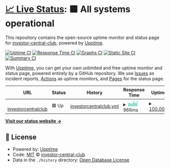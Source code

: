 # [📈 Live Status](https://investor-central-club.github.io/icc-status): <!--live status--> **🟩 All systems operational**

This repository contains the open-source uptime monitor and status page for [investor-central-club](https://investor-central-club.github.io/icc-status), powered by [Upptime](https://github.com/upptime/upptime).

[![Uptime CI](https://github.com/investor-central-club/icc-status/workflows/Uptime%20CI/badge.svg)](https://github.com/investor-central-club/icc-status/actions?query=workflow%3A%22Uptime+CI%22)
[![Response Time CI](https://github.com/investor-central-club/icc-status/workflows/Response%20Time%20CI/badge.svg)](https://github.com/investor-central-club/icc-status/actions?query=workflow%3A%22Response+Time+CI%22)
[![Graphs CI](https://github.com/investor-central-club/icc-status/workflows/Graphs%20CI/badge.svg)](https://github.com/investor-central-club/icc-status/actions?query=workflow%3A%22Graphs+CI%22)
[![Static Site CI](https://github.com/investor-central-club/icc-status/workflows/Static%20Site%20CI/badge.svg)](https://github.com/investor-central-club/icc-status/actions?query=workflow%3A%22Static+Site+CI%22)
[![Summary CI](https://github.com/investor-central-club/icc-status/workflows/Summary%20CI/badge.svg)](https://github.com/investor-central-club/icc-status/actions?query=workflow%3A%22Summary+CI%22)

With [Upptime](https://upptime.js.org), you can get your own unlimited and free uptime monitor and status page, powered entirely by a GitHub repository. We use [Issues](https://github.com/investor-central-club/icc-status/issues) as incident reports, [Actions](https://github.com/investor-central-club/icc-status/actions) as uptime monitors, and [Pages](https://investor-central-club.github.io/icc-status) for the status page.

<!--start: status pages-->
<!-- This summary is generated by Upptime (https://github.com/upptime/upptime) -->
<!-- Do not edit this manually, your changes will be overwritten -->
<!-- prettier-ignore -->
| URL | Status | History | Response Time | Uptime |
| --- | ------ | ------- | ------------- | ------ |
| <img alt="" src="https://favicons.githubusercontent.com/www.investorcentralclub.com" height="13"> [investorcentralclub](https://www.investorcentralclub.com) | 🟩 Up | [investorcentralclub.yml](https://github.com/investorcentralclub/icc-status/commits/HEAD/history/investorcentralclub.yml) | <details><summary><img alt="Response time graph" src="./graphs/investorcentralclub/response-time-week.png" height="20"> 966ms</summary><br><a href="https://investorcentralclub.github.io/icc-status/history/investorcentralclub"><img alt="Response time 966" src="https://img.shields.io/endpoint?url=https%3A%2F%2Fraw.githubusercontent.com%2Finvestorcentralclub%2Ficc-status%2FHEAD%2Fapi%2Finvestorcentralclub%2Fresponse-time.json"></a><br><a href="https://investorcentralclub.github.io/icc-status/history/investorcentralclub"><img alt="24-hour response time 966" src="https://img.shields.io/endpoint?url=https%3A%2F%2Fraw.githubusercontent.com%2Finvestorcentralclub%2Ficc-status%2FHEAD%2Fapi%2Finvestorcentralclub%2Fresponse-time-day.json"></a><br><a href="https://investorcentralclub.github.io/icc-status/history/investorcentralclub"><img alt="7-day response time 966" src="https://img.shields.io/endpoint?url=https%3A%2F%2Fraw.githubusercontent.com%2Finvestorcentralclub%2Ficc-status%2FHEAD%2Fapi%2Finvestorcentralclub%2Fresponse-time-week.json"></a><br><a href="https://investorcentralclub.github.io/icc-status/history/investorcentralclub"><img alt="30-day response time 966" src="https://img.shields.io/endpoint?url=https%3A%2F%2Fraw.githubusercontent.com%2Finvestorcentralclub%2Ficc-status%2FHEAD%2Fapi%2Finvestorcentralclub%2Fresponse-time-month.json"></a><br><a href="https://investorcentralclub.github.io/icc-status/history/investorcentralclub"><img alt="1-year response time 966" src="https://img.shields.io/endpoint?url=https%3A%2F%2Fraw.githubusercontent.com%2Finvestorcentralclub%2Ficc-status%2FHEAD%2Fapi%2Finvestorcentralclub%2Fresponse-time-year.json"></a></details> | <details><summary><a href="https://investorcentralclub.github.io/icc-status/history/investorcentralclub">100.00%</a></summary><a href="https://investorcentralclub.github.io/icc-status/history/investorcentralclub"><img alt="All-time uptime 100.00%" src="https://img.shields.io/endpoint?url=https%3A%2F%2Fraw.githubusercontent.com%2Finvestorcentralclub%2Ficc-status%2FHEAD%2Fapi%2Finvestorcentralclub%2Fuptime.json"></a><br><a href="https://investorcentralclub.github.io/icc-status/history/investorcentralclub"><img alt="24-hour uptime 100.00%" src="https://img.shields.io/endpoint?url=https%3A%2F%2Fraw.githubusercontent.com%2Finvestorcentralclub%2Ficc-status%2FHEAD%2Fapi%2Finvestorcentralclub%2Fuptime-day.json"></a><br><a href="https://investorcentralclub.github.io/icc-status/history/investorcentralclub"><img alt="7-day uptime 100.00%" src="https://img.shields.io/endpoint?url=https%3A%2F%2Fraw.githubusercontent.com%2Finvestorcentralclub%2Ficc-status%2FHEAD%2Fapi%2Finvestorcentralclub%2Fuptime-week.json"></a><br><a href="https://investorcentralclub.github.io/icc-status/history/investorcentralclub"><img alt="30-day uptime 100.00%" src="https://img.shields.io/endpoint?url=https%3A%2F%2Fraw.githubusercontent.com%2Finvestorcentralclub%2Ficc-status%2FHEAD%2Fapi%2Finvestorcentralclub%2Fuptime-month.json"></a><br><a href="https://investorcentralclub.github.io/icc-status/history/investorcentralclub"><img alt="1-year uptime 100.00%" src="https://img.shields.io/endpoint?url=https%3A%2F%2Fraw.githubusercontent.com%2Finvestorcentralclub%2Ficc-status%2FHEAD%2Fapi%2Finvestorcentralclub%2Fuptime-year.json"></a></details>

<!--end: status pages-->

[**Visit our status website →**](https://investor-central-club.github.io/icc-status)

## 📄 License

- Powered by: [Upptime](https://github.com/upptime/upptime)
- Code: [MIT](./LICENSE) © [investor-central-club](https://investor-central-club.github.io/icc-status)
- Data in the `./history` directory: [Open Database License](https://opendatacommons.org/licenses/odbl/1-0/)
